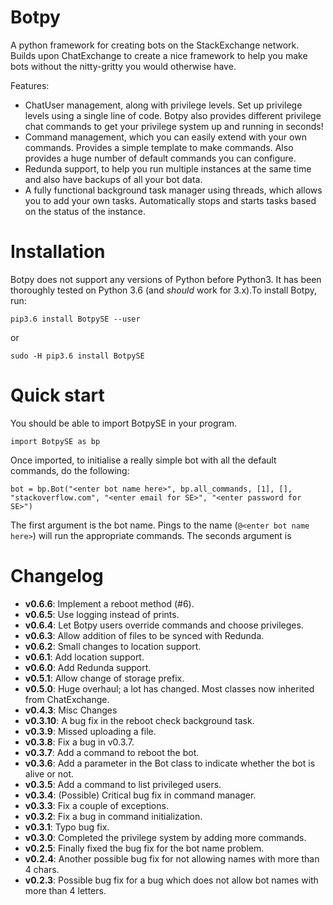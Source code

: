 # Botpy

A python framework for creating bots on the StackExchange network. Builds upon ChatExchange to create a nice framework to help you make bots without the nitty-gritty you would otherwise have.

Features:

 - ChatUser management, along with privilege levels. Set up privilege levels using a single line of code. Botpy also provides different privilege chat commands to get your privilege system up and running in seconds!
 - Command management, which you can easily extend with your own commands. Provides a simple template to make commands. Also provides a huge number of default commands you can configure.
 - Redunda support, to help you run multiple instances at the same time and also have backups of all your bot data.
 - A fully functional background task manager using threads, which allows you to add your own tasks. Automatically stops and starts tasks based on the status of the instance. 

# Installation

Botpy does not support any versions of Python before Python3. It has been thoroughly tested on Python 3.6 (and *should* work for 3.x).To install Botpy, run:

    pip3.6 install BotpySE --user

or

    sudo -H pip3.6 install BotpySE

# Quick start

You should be able to import BotpySE in your program.

    import BotpySE as bp

Once imported, to initialise a really simple bot with all the default commands, do the following:

    bot = bp.Bot("<enter bot name here>", bp.all_commands, [1], [], "stackoverflow.com", "<enter email for SE>", "<enter password for SE>")

The first argument is the bot name. Pings to the name (`@<enter bot name here>`) will run the appropriate commands. The seconds argument is 

# Changelog

 - **v0.6.6**: Implement a reboot method (#6).
 - **v0.6.5**: Use logging instead of prints.
 - **v0.6.4**: Let Botpy users override commands and choose privileges.
 - **v0.6.3**: Allow addition of files to be synced with Redunda.
 - **v0.6.2**: Small changes to location support.
 - **v0.6.1**: Add location support.
 - **v0.6.0**: Add Redunda support.
 - **v0.5.1**: Allow change of storage prefix.
 - **v0.5.0**: Huge overhaul; a lot has changed. Most classes now inherited from ChatExchange.
 - **v0.4.3**: Misc Changes
 - **v0.3.10**: A bug fix in the reboot check background task.
 - **v0.3.9**: Missed uploading a file.
 - **v0.3.8**: Fix a bug in v0.3.7.
 - **v0.3.7**: Add a command to reboot the bot.
 - **v0.3.6**: Add a parameter in the Bot class to indicate whether the bot is alive or not.
 - **v0.3.5**: Add a command to list privileged users.
 - **v0.3.4**: (Possible) Critical bug fix in command manager.
 - **v0.3.3**: Fix a couple of exceptions.
 - **v0.3.2**: Fix a bug in command initialization. 
 - **v0.3.1**: Typo bug fix.
 - **v0.3.0**: Completed the privilege system by adding more commands.
 - **v0.2.5**: Finally fixed the bug fix for the bot name problem.
 - **v0.2.4**: Another possible bug fix for not allowing names with more than 4 chars.
 - **v0.2.3**: Possible bug fix for a bug which does not allow bot names with more than 4 letters.
